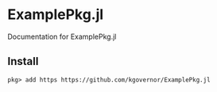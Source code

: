 # ExamplePkg.jl

Documentation for ExamplePkg.jl

## Install

```julia-repl
pkg> add https https://github.com/kgovernor/ExamplePkg.jl
```